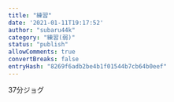 ```yaml
---
title: "練習"
date: '2021-01-11T19:17:52'
author: "subaru44k"
category: "練習(弱)"
status: "publish"
allowComments: true
convertBreaks: false
entryHash: "8269f6adb2be4b1f01544b7cb64b0eef"
---
```

37分ジョグ
